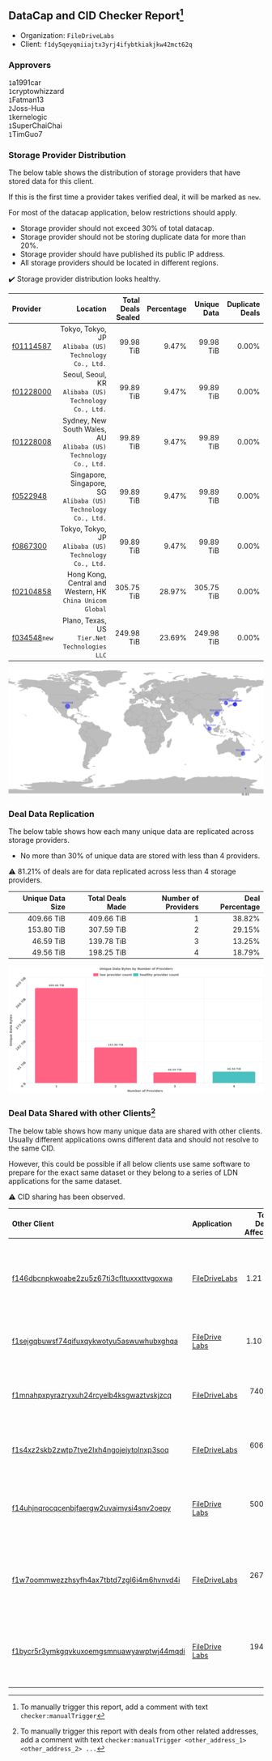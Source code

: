 ## DataCap and CID Checker Report[^1]
 - Organization: `FileDriveLabs`
 - Client: `f1dy5qeyqmiiajtx3yrj4ifybtkiakjkw42mct62q`
### Approvers
`1`a1991car<br/>`1`cryptowhizzard<br/>`1`Fatman13<br/>`2`Joss-Hua<br/>`1`kernelogic<br/>`1`SuperChaiChai<br/>`1`TimGuo7

### Storage Provider Distribution
The below table shows the distribution of storage providers that have stored data for this client.

If this is the first time a provider takes verified deal, it will be marked as `new`.

For most of the datacap application, below restrictions should apply.
 - Storage provider should not exceed 30% of total datacap.
 - Storage provider should not be storing duplicate data for more than 20%.
 - Storage provider should have published its public IP address.
 - All storage providers should be located in different regions.

✔️ Storage provider distribution looks healthy.

| Provider                                                |                                                            Location | Total Deals Sealed | Percentage | Unique Data | Duplicate Deals |
| :------------------------------------------------------ | ------------------------------------------------------------------: | -----------------: | ---------: | ----------: | --------------: |
| [f01114587](https://filfox.info/en/address/f01114587)   |            Tokyo, Tokyo, JP<br/>`Alibaba (US) Technology Co., Ltd.` |          99.98 TiB |      9.47% |   99.98 TiB |           0.00% |
| [f01228000](https://filfox.info/en/address/f01228000)   |            Seoul, Seoul, KR<br/>`Alibaba (US) Technology Co., Ltd.` |          99.89 TiB |      9.47% |   99.89 TiB |           0.00% |
| [f01228008](https://filfox.info/en/address/f01228008)   | Sydney, New South Wales, AU<br/>`Alibaba (US) Technology Co., Ltd.` |          99.89 TiB |      9.47% |   99.89 TiB |           0.00% |
| [f0522948](https://filfox.info/en/address/f0522948)     |    Singapore, Singapore, SG<br/>`Alibaba (US) Technology Co., Ltd.` |          99.89 TiB |      9.47% |   99.89 TiB |           0.00% |
| [f0867300](https://filfox.info/en/address/f0867300)     |            Tokyo, Tokyo, JP<br/>`Alibaba (US) Technology Co., Ltd.` |          99.89 TiB |      9.47% |   99.89 TiB |           0.00% |
| [f02104858](https://filfox.info/en/address/f02104858)   |        Hong Kong, Central and Western, HK<br/>`China Unicom Global` |         305.75 TiB |     28.97% |  305.75 TiB |           0.00% |
| [f034548](https://filfox.info/en/address/f034548)`new`  |                    Plano, Texas, US<br/>`Tier.Net Technologies LLC` |         249.98 TiB |     23.69% |  249.98 TiB |           0.00% |

<img src="https://raw.githubusercontent.com/data-preservation-programs/filplus-checker-assets/main/filecoin-project/filecoin-plus-large-datasets/issues/1624/1692184044635.png"/>

### Deal Data Replication
The below table shows how each many unique data are replicated across storage providers.

- No more than 30% of unique data are stored with less than 4 providers.

⚠️ 81.21% of deals are for data replicated across less than 4 storage providers.

| Unique Data Size | Total Deals Made | Number of Providers | Deal Percentage |
| ---------------: | ---------------: | ------------------: | --------------: |
|       409.66 TiB |       409.66 TiB |                   1 |          38.82% |
|       153.80 TiB |       307.59 TiB |                   2 |          29.15% |
|        46.59 TiB |       139.78 TiB |                   3 |          13.25% |
|        49.56 TiB |       198.25 TiB |                   4 |          18.79% |

<img src="https://raw.githubusercontent.com/data-preservation-programs/filplus-checker-assets/main/filecoin-project/filecoin-plus-large-datasets/issues/1624/1692184045530.png"/>

### Deal Data Shared with other Clients[^3]
The below table shows how many unique data are shared with other clients.
Usually different applications owns different data and should not resolve to the same CID.

However, this could be possible if all below clients use same software to prepare for the exact same dataset or they belong to a series of LDN applications for the same dataset.

⚠️ CID sharing has been observed.

| Other Client                                                                                                          | Application                                                                                    | Total Deals Affected | Unique CIDs | Approvers                                                                                                                                                   |
| :-------------------------------------------------------------------------------------------------------------------- | :--------------------------------------------------------------------------------------------- | -------------------: | ----------: | :---------------------------------------------------------------------------------------------------------------------------------------------------------- |
| [f146dbcnpkwoabe2zu5z67ti3cfltuxxxttvgoxwa](https://filfox.info/en/address/f146dbcnpkwoabe2zu5z67ti3cfltuxxxttvgoxwa) | [FileDriveLabs](https://github.com/filecoin-project/filecoin-plus-large-datasets/issues/1627)  |             1.21 PiB |       9,761 | `1`a1991car<br/>`1`cryptowhizzard<br/>`1`ipollo00<br/>`1`Joss-Hua<br/>`2`kernelogic<br/>`1`luobin544<br/>`1`newwebgroup<br/>`1`SuperChaiChai<br/>`1`TimGuo7 |
| [f1sejgqbuwsf74qifuxqykwotyu5aswuwhubxghqa](https://filfox.info/en/address/f1sejgqbuwsf74qifuxqykwotyu5aswuwhubxghqa) | [FileDrive Labs](https://github.com/filecoin-project/filecoin-plus-large-datasets/issues/1268) |             1.10 PiB |       8,012 | `5`cryptowhizzard<br/>`2`Joss-Hua<br/>`3`kernelogic<br/>`2`newwebgroup<br/>`1`stcouldlisa                                                                   |
| [f1mnahpxpyrazryxuh24rcyelb4ksgwaztvskjzcq](https://filfox.info/en/address/f1mnahpxpyrazryxuh24rcyelb4ksgwaztvskjzcq) | [FileDriveLabs](https://github.com/filecoin-project/filecoin-plus-large-datasets/issues/1623)  |           740.17 TiB |      11,202 | `1`cryptowhizzard<br/>`1`Destore2023<br/>`2`Fatman13<br/>`2`Joss-Hua<br/>`1`kernelogic<br/>`1`newwebgroup<br/>`1`SuperChaiChai                              |
| [f1s4xz2skb2zwtp7tye2lxh4ngojejytolnxp3soq](https://filfox.info/en/address/f1s4xz2skb2zwtp7tye2lxh4ngojejytolnxp3soq) | [FileDriveLabs](https://github.com/filecoin-project/filecoin-plus-large-datasets/issues/1625)  |           606.02 TiB |      11,273 | `1`cryptowhizzard<br/>`2`Fatman13<br/>`2`Joss-Hua<br/>`2`kernelogic<br/>`1`newwebgroup                                                                      |
| [f14uhjnqrocqcenbjfaergw2uvaimysi4snv2oepy](https://filfox.info/en/address/f14uhjnqrocqcenbjfaergw2uvaimysi4snv2oepy) | [FileDrive Labs](https://github.com/filecoin-project/filecoin-plus-large-datasets/issues/1267) |           500.38 TiB |       5,151 | `1`1ane-1<br/>`3`cryptowhizzard<br/>`1`Joss-Hua<br/>`3`kernelogic<br/>`1`NDLABS-Leo<br/>`1`newwebgroup<br/>`1`stcouldlisa<br/>`1`steven004                  |
| [f1w7oommwezzhsyfh4ax7tbtd7zgl6i4m6hvnvd4i](https://filfox.info/en/address/f1w7oommwezzhsyfh4ax7tbtd7zgl6i4m6hvnvd4i) | [FileDriveLabs](https://github.com/filecoin-project/filecoin-plus-large-datasets/issues/1626)  |           267.86 TiB |       6,433 | `1`cryptowhizzard<br/>`1`ipollo00<br/>`2`Joss-Hua<br/>`2`kernelogic<br/>`1`luobin544<br/>`1`mikezli<br/>`1`newwebgroup<br/>`1`TimGuo7                       |
| [f1bycr5r3ymkgqvkuxoemgsmnuawyawptwj44mqdi](https://filfox.info/en/address/f1bycr5r3ymkgqvkuxoemgsmnuawyawptwj44mqdi) | [FileDrive Labs](https://github.com/filecoin-project/filecoin-plus-large-datasets/issues/1266) |           194.91 TiB |       2,370 | `1`1ane-1<br/>`2`cryptowhizzard<br/>`1`Joss-Hua<br/>`2`kernelogic<br/>`1`NDLABS-Leo<br/>`1`newwebgroup<br/>`1`stcouldlisa<br/>`1`steven004                  |

[^1]: To manually trigger this report, add a comment with text `checker:manualTrigger`

[^2]: Deals from those addresses are combined into this report as they are specified with `checker:manualTrigger`

[^3]: To manually trigger this report with deals from other related addresses, add a comment with text `checker:manualTrigger <other_address_1> <other_address_2> ...`
